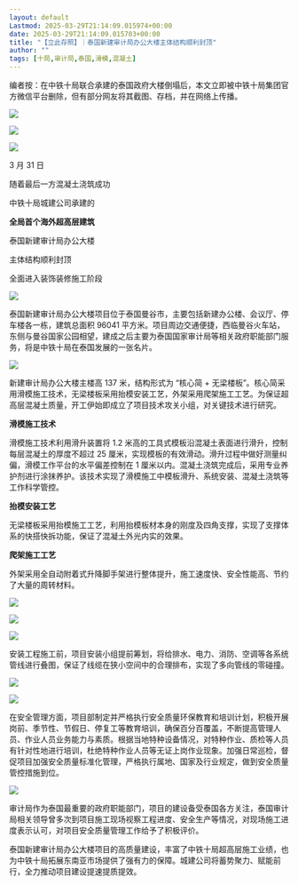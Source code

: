 ```yaml
---
layout: default
Lastmod: 2025-03-29T21:14:09.015974+00:00
date: 2025-03-29T21:14:09.015703+00:00
title: "【立此存照】｜泰国新建审计局办公大楼主体结构顺利封顶"
author: ""
tags: [十局,审计局,泰国,滑模,混凝土]
---
```


编者按：在中铁十局联合承建的泰国政府大楼倒塌后，本文立即被中铁十局集团官方微信平台删除，但有部分网友将其截图、存档，并在网络上传播。

![](https://images.weserv.nl/?url=https%3A//chinadigitaltimes.net/chinese/files/2025/03/%25E4%25B8%25AD%25E9%2593%2581%25E5%258D%2581%25E5%25B1%2580%25E5%2588%25A0%25E6%2596%2587.jpg)

![](https://images.weserv.nl/?url=https%3A//chinadigitaltimes.net/chinese/files/2025/03/%25E4%25B8%25AD%25E9%2593%2581%25E5%258D%2581%25E5%25B1%2580%25E7%25BD%2591%25E5%258F%258B%25E5%25AD%2598%25E5%259B%25BE.jpg)

![](https://images.weserv.nl/?url=https%3A//chinadigitaltimes.net/chinese/files/2025/03/1-1.jpg)

3 月 31 日

随着最后一方混凝土浇筑成功

中铁十局城建公司承建的

**全局首个海外超高层建筑**

泰国新建审计局办公大楼

主体结构顺利封顶

全面进入装饰装修施工阶段

![](https://images.weserv.nl/?url=https%3A//chinadigitaltimes.net/chinese/files/2025/03/2-1.jpg)

泰国新建审计局办公大楼项目位于泰国曼谷市，主要包括新建办公楼、会议厅、停车楼各一栋，建筑总面积 96041 平方米。项目周边交通便捷，西临曼谷火车站，东侧与曼谷国家公园相望，建成之后主要为泰国国家审计局等相关政府职能部门服务，将是中铁十局在泰国发展的一张名片。

![](https://images.weserv.nl/?url=https%3A//chinadigitaltimes.net/chinese/files/2025/03/3-1.jpg)

新建审计局办公大楼主楼高 137 米，结构形式为 “核心简 + 无梁楼板”。核心简采用滑模施工技术，无梁楼板采用抬模安装工艺，外架采用爬架施工工艺。为保证超高层混凝土质量，开工伊始即成立了项目技术攻关小组，对关键技术进行研究。

**滑模施工技术**

滑模施工技术利用滑升装置将 1.2 米高的工具式模板沿混凝土表面进行滑升，控制每层混凝土的厚度不超过 25 厘米，实现模板的有效滑动。滑升过程中做好测量纠偏，滑模工作平台的水平偏差控制在 1 厘米以内。混凝土浇筑完成后，采用专业养护剂进行涂抹养护。该技术实现了滑模施工中模板滑升、系统安装、混凝土浇筑等工作科学管控。

**抬模安装工艺**

无梁楼板采用抬模施工工艺，利用抬模板材本身的刚度及四角支撑，实现了支撑体系的快搭快拆功能，保证了混凝土外光内实的效果。

**爬架施工工艺**

外架采用全自动附着式升降脚手架进行整体提升，施工速度快、安全性能高、节约了大量的周转材料。

![](https://images.weserv.nl/?url=https%3A//chinadigitaltimes.net/chinese/files/2025/03/4-1.jpg)

![](https://images.weserv.nl/?url=https%3A//chinadigitaltimes.net/chinese/files/2025/03/5.jpg)

![](https://images.weserv.nl/?url=https%3A//chinadigitaltimes.net/chinese/files/2025/03/6.jpg)

安装工程施工前，项目安装小组提前筹划，将给排水、电力、消防、空调等各系统管线进行叠图，保证了线缆在狭小空间中的合理排布，实现了多向管线的零碰撞。

![](https://images.weserv.nl/?url=https%3A//chinadigitaltimes.net/chinese/files/2025/03/7.jpg)

![](https://images.weserv.nl/?url=https%3A//chinadigitaltimes.net/chinese/files/2025/03/8.jpg)

在安全管理方面，项目部制定并严格执行安全质量环保教育和培训计划，积极开展岗前、季节性、节假日、停复工等教育培训，确保百分百覆盖，不断提高管理人员、作业人员业务能力与素质。根据当地特种设备情况，对特种作业、质检等人员有针对性地进行培训，杜绝特种作业人员等无证上岗作业现象。加强日常巡检，督促项目加强安全质量标准化管理，严格执行属地、国家及行业规定，做到安全质量管控措施到位。

![](https://images.weserv.nl/?url=https%3A//chinadigitaltimes.net/chinese/files/2025/03/9.jpg)

审计局作为泰国最重要的政府职能部门，项目的建设备受泰国各方关注，泰国审计局相关领导曾多次到项目施工现场视察工程进度、安全生产等情况，对现场施工进度表示认可，对项目安全质量管理工作给予了积极评价。

泰国新建审计局办公大楼项目的高质量建设，丰富了中铁十局超高层施工业绩，也为中铁十局拓展东南亚市场提供了强有力的保障。城建公司将蓄势聚力、赋能前行，全力推动项目建设提速提质提效。

